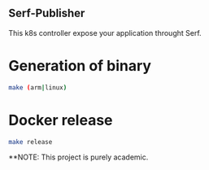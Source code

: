 ## Serf-Publisher

This k8s controller expose your application throught Serf.

# Generation of binary

```sh
make (arm|linux)
```

# Docker release
```sh
make release
```

**NOTE:
This project is purely academic.

